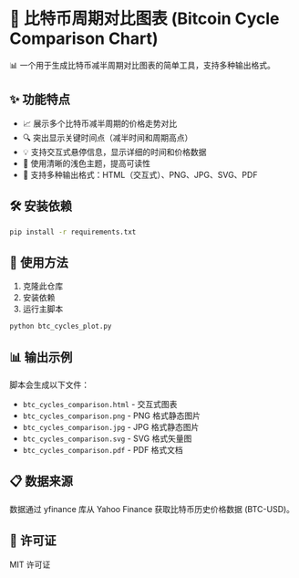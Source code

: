 # 🚀 比特币周期对比图表 (Bitcoin Cycle Comparison Chart)

📊 一个用于生成比特币减半周期对比图表的简单工具，支持多种输出格式。

## ✨ 功能特点

- 📈 展示多个比特币减半周期的价格走势对比
- 🔍 突出显示关键时间点（减半时间和周期高点）
- 💡 支持交互式悬停信息，显示详细的时间和价格数据
- 🎨 使用清晰的浅色主题，提高可读性
- 📑 支持多种输出格式：HTML（交互式）、PNG、JPG、SVG、PDF

## 🛠️ 安装依赖

```bash
pip install -r requirements.txt
```

## 🔧 使用方法

1. 克隆此仓库
2. 安装依赖
3. 运行主脚本

```bash
python btc_cycles_plot.py
```

## 📊 输出示例

脚本会生成以下文件：
- `btc_cycles_comparison.html` - 交互式图表
- `btc_cycles_comparison.png` - PNG 格式静态图片
- `btc_cycles_comparison.jpg` - JPG 格式静态图片
- `btc_cycles_comparison.svg` - SVG 格式矢量图
- `btc_cycles_comparison.pdf` - PDF 格式文档

## 📋 数据来源

数据通过 yfinance 库从 Yahoo Finance 获取比特币历史价格数据 (BTC-USD)。

## 📝 许可证

MIT 许可证
